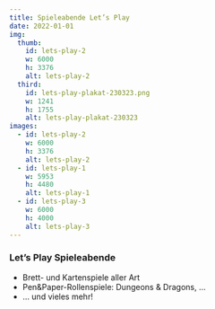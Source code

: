 ```yaml
---
title: Spieleabende Let’s Play
date: 2022-01-01
img:
  thumb:
    id: lets-play-2
    w: 6000
    h: 3376
    alt: lets-play-2
  third:
    id: lets-play-plakat-230323.png
    w: 1241
    h: 1755
    alt: lets-play-plakat-230323
images:
  - id: lets-play-2
    w: 6000
    h: 3376
    alt: lets-play-2
  - id: lets-play-1
    w: 5953
    h: 4480
    alt: lets-play-1
  - id: lets-play-3
    w: 6000
    h: 4000
    alt: lets-play-3
---
```


<!--mehr-->

### Let’s Play Spieleabende

- Brett- und Kartenspiele aller Art
- Pen&Paper-Rollenspiele: Dungeons & Dragons, ...
- ... und vieles mehr!
